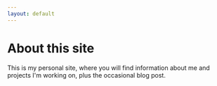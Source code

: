 ```yaml
---
layout: default
---
```


# About this site

This is my personal site, where you will find information about me and projects I'm working on,
plus the occasional blog post.
